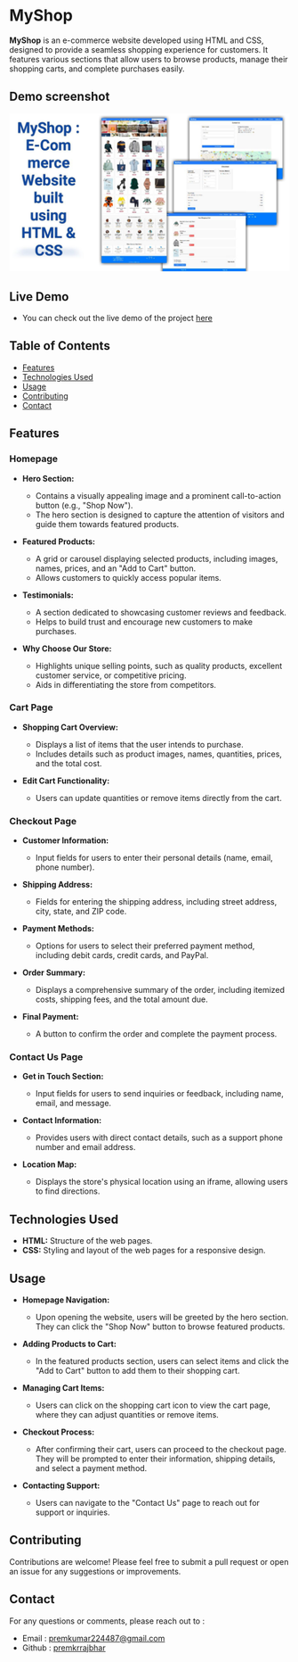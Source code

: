 # MyShop

**MyShop** is an e-commerce website developed using HTML and CSS, designed to provide a seamless shopping experience for customers. It features various sections that allow users to browse products, manage their shopping carts, and complete purchases easily.

## Demo screenshot

![Screenshot of Project](assets/screenshot.jpg)

## Live Demo

* You can check out the live demo of the project [here]()

## Table of Contents

- [Features](#features)
- [Technologies Used](#technologies-used)
- [Usage](#usage)
- [Contributing](#contributing)
- [Contact](#contact)


## Features

### Homepage
- **Hero Section:**
  - Contains a visually appealing image and a prominent call-to-action button (e.g., "Shop Now").
  - The hero section is designed to capture the attention of visitors and guide them towards featured products.

- **Featured Products:**
  - A grid or carousel displaying selected products, including images, names, prices, and an "Add to Cart" button.
  - Allows customers to quickly access popular items.

- **Testimonials:**
  - A section dedicated to showcasing customer reviews and feedback.
  - Helps to build trust and encourage new customers to make purchases.

- **Why Choose Our Store:**
  - Highlights unique selling points, such as quality products, excellent customer service, or competitive pricing.
  - Aids in differentiating the store from competitors.

### Cart Page
- **Shopping Cart Overview:**
  - Displays a list of items that the user intends to purchase.
  - Includes details such as product images, names, quantities, prices, and the total cost.

- **Edit Cart Functionality:**
  - Users can update quantities or remove items directly from the cart.

### Checkout Page
- **Customer Information:**
  - Input fields for users to enter their personal details (name, email, phone number).

- **Shipping Address:**
  - Fields for entering the shipping address, including street address, city, state, and ZIP code.

- **Payment Methods:**
  - Options for users to select their preferred payment method, including debit cards, credit cards, and PayPal.

- **Order Summary:**
  - Displays a comprehensive summary of the order, including itemized costs, shipping fees, and the total amount due.

- **Final Payment:**
  - A button to confirm the order and complete the payment process.

### Contact Us Page
- **Get in Touch Section:**
  - Input fields for users to send inquiries or feedback, including name, email, and message.

- **Contact Information:**
  - Provides users with direct contact details, such as a support phone number and email address.

- **Location Map:**
  - Displays the store's physical location using an iframe, allowing users to find directions.


## Technologies Used

- **HTML:** Structure of the web pages.
- **CSS:** Styling and layout of the web pages for a responsive design.


## Usage

- **Homepage Navigation:**
  - Upon opening the website, users will be greeted by the hero section. They can click the "Shop Now" button to browse featured products.

- **Adding Products to Cart:**
  - In the featured products section, users can select items and click the "Add to Cart" button to add them to their shopping cart.

- **Managing Cart Items:**
  - Users can click on the shopping cart icon to view the cart page, where they can adjust quantities or remove items.

- **Checkout Process:**
  - After confirming their cart, users can proceed to the checkout page. They will be prompted to enter their information, shipping details, and select a payment method.

- **Contacting Support:**
  - Users can navigate to the "Contact Us" page to reach out for support or inquiries.


## Contributing

Contributions are welcome! Please feel free to submit a pull request or open an issue for any suggestions or improvements.


## Contact

For any questions or comments, please reach out to :
- Email : [premkumar224487@gmail.com](mailto:premkumar224487@gmail.com)
- Github : [premkrrajbhar](https://github.com/premkrrajbhar)


